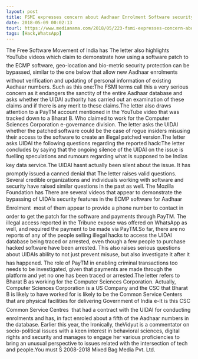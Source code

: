 ```yaml
---
layout: post
title: FSMI expresses concern about Aadhaar Enrolment Software security
date: 2018-05-09 00:02:13
tourl: https://www.medianama.com/2018/05/223-fsmi-expresses-concern-about-aadhaar-enrolment-software-security/
tags: [Hack,WhatsApp]
---
```

The Free Software Movement of India has The letter also highlights YouTube videos which claim to demonstrate how using a software patch to the ECMP software, geo-location and bio-metric security protection can be bypassed, similar to the one below that allow new Aadhaar enrolments without verification and updating of personal information of existing Aadhaar numbers. Such as this one:The FSMI terms call this a very serious concern as it endangers the sanctity of the entire Aadhaar database and asks whether the UIDAI authority has carried out an examination of these claims and if there is any merit to these claims.The letter also draws attention to a PayTM account mentioned in the YouTube video that was tracked down to a Bharat B. Who claimed to work for the Computer Sciences Corporation e-governance division. The letter asks the UIDAI whether the patched software could be the case of rogue insiders misusing their access to the software to create an illegal patched version.The letter asks UIDAI the following questions regarding the reported hack:The letter concludes by saying that the ongoing silence of the UIDAI on the issue is fuelling speculations and rumours regarding what is supposed to be Indias key data service.The UIDAI hasnt actually been silent about the issue. It has promptly issued a canned denial that The letter raises valid questions. Several credible organizations and individuals working with software and security have raised similar questions in the past as well. The Mozilla Foundation has There are several videos that appear to demonstrate the bypassing of UIDAIs security features in the ECMP software for Aadhaar Enrolment  most of them appear to provide a phone number to contact in order to get the patch for the software and payments through PayTM. The illegal access reported in the Tribune expose was offered on WhatsApp as well, and required the payment to be made via PayTM.So far, there are no reports of any of the people selling illegal hacks to access the UIDAI database being traced or arrested, even though a few people to purchase hacked software have been arrested. This also raises serious questions about UIDAIs ability to not just prevent misuse, but also investigate it after it has happened. The role of PayTM in enabling criminal transactions too needs to be investigated, given that payments are made through the platform and yet no one has been traced or arrested.The letter refers to Bharat B as working for the Computer Sciences Corporation. Actually, Computer Sciences Corporation is a US Company and the CSC that Bharat B is likely to have worked for is likely to be the Common Service Centers that are physical facilities for delivering Government of India e-It is this CSC  Common Service Centres  that had a contract with the UIDAI for conducting enrolments and has, in fact enroled about a fifth of the Aadhaar numbers in the database. Earlier this year, the Ironically, theVidyut is a commentator on socio-political issues with a keen interest in behavioral sciences, digital rights and security and manages to engage her various proficiencies to bring an unusual perspective to issues related with the intersection of tech and people.You must Š 2008-2018 Mixed Bag Media Pvt. Ltd.
